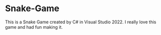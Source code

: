 # Snake-Game
This is a Snake Game created by C# in Visual Studio 2022. I really love this game and had fun making it. 
